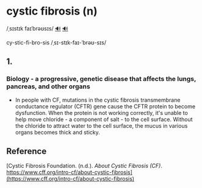 # cystic fibrosis (n)

/ˌsɪstɪk faɪˈbrəʊsɪs/ [🔊](https://www.oxfordlearnersdictionaries.com/media/english/uk_pron/c/cys/cysti/cystic_fibrosis_1_gb_1.mp3) [🔊](https://www.oxfordlearnersdictionaries.com/media/english/us_pron/c/cys/cysti/cystic_fibrosis_1_us_1.mp3)

cy-stic-fi-bro-sis /ˌsɪ-stɪk-faɪ-ˈbrəʊ-sɪs/

## 1.

### Biology - a progressive, genetic disease that affects the lungs, pancreas, and other organs

- In people with CF, mutations in the cystic fibrosis transmembrane conductance regulator (CFTR) gene cause the CFTR protein to become dysfunction. When the protein is not working correctly, it's unable to help move chloride - a component of salt - to the cell surface. Without the chloride to attract water to the cell surface, the mucus in various organs becomes thick and sticky.

## Reference

[Cystic Fibrosis Foundation. (n.d.). *About Cystic Fibrosis (CF)*. https://www.cff.org/intro-cf/about-cystic-fibrosis](https://www.cff.org/intro-cf/about-cystic-fibrosis)